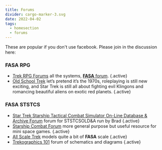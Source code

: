 ```yaml
---
title: Forums
divider: cargo-marker-3.svg
date: 2022-04-02
tags: 
  - homesection
  - forums
---
```

These are popular if you don't use facebook. Please join in the discussion here:

### FASA RPG

- [Trek RPG Forums](http://forum.trek-rpg.net/forum.php) all the systems, [**FASA** forum](http://forum.trek-rpg.net/forumdisplay.php/28-FASA-System-amp-Mechanics). {.active}
- [Old School Trek](https://oldschooltrek.proboards.com/) let’s pretend it’s the 1970s, roleplaying is still new exciting, and Star Trek is still all about fighting evil Klingons and romancing beautiful aliens on exotic red planets. {.active}

### FASA STSTCS

- [Star Trek Starship Tactical Combat Simulator On-Line Database & Archive Forum](https://ststcsolda.proboards.com/) forum for STSTCSOLD&A run by Brad  {.active}
- [Starship Combat Forum](http://www.star-ranger.com/forum/) more general purpose but useful resource for mini space games. {.active}
- [All Scale Trek](https://www.allscaletrek.com/) models quite a bit of **FASA** scale {.active}
- [Trekographics 101](https://www.tapatalk.com/groups/treknographics101/) forum of schematics and diagrams {.active}


